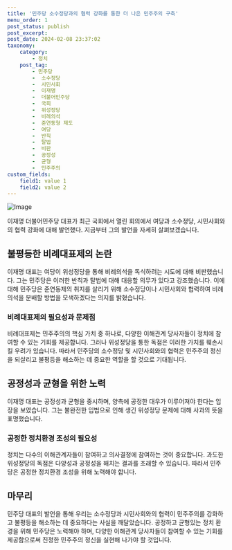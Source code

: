 ```yaml
---
title: '민주당 소수정당과의 협력 강화를 통한 더 나은 민주주의 구축'
menu_order: 1
post_status: publish
post_excerpt: 
post_date: 2024-02-08 23:37:02
taxonomy:
    category:
        - 정치
    post_tag:
        - 민주당
        -  소수정당
        -  시민사회
        -  이재명
        -  더불어민주당
        -  국회
        -  위성정당
        -  비례의석
        -  준연동형 제도
        -  여당
        -  반칙
        -  탈법
        -  비판
        -  공정성
        -  균형
        -  민주주의
custom_fields:
    field1: value 1
    field2: value 2
---
```


![Image](https://imgnews.pstatic.net/image/031/2024/02/07/0000811177_001_20240207103101085.jpg?type=w647)

이재명 더불어민주당 대표가 최근 국회에서 열린 회의에서 여당과 소수정당, 시민사회와의 협력 강화에 대해 발언했다. 지금부터 그의 발언을 자세히 살펴보겠습니다.
## 불평등한 비례대표제의 논란
이재명 대표는 여당이 위성정당을 통해 비례의석을 독식하려는 시도에 대해 비판했습니다. 그는 민주당은 이러한 반칙과 탈법에 대해 대응할 의무가 있다고 강조했습니다. 이에 대해 민주당은 준연동제의 취지를 살리기 위해 소수정당이나 시민사회와 협력하여 비례의석을 분배할 방법을 모색하겠다는 의지를 밝혔습니다.
### 비례대표제의 필요성과 문제점
비례대표제는 민주주의의 핵심 가치 중 하나로, 다양한 이해관계 당사자들이 정치에 참여할 수 있는 기회를 제공합니다. 그러나 위성정당을 통한 독점은 이러한 가치를 훼손시킬 우려가 있습니다. 따라서 민주당의 소수정당 및 시민사회와의 협력은 민주주의 정신을 되살리고 불평등을 해소하는 데 중요한 역할을 할 것으로 기대됩니다.
## 공정성과 균형을 위한 노력
이재명 대표는 공정성과 균형을 중시하며, 양측에 공정한 대우가 이루어져야 한다는 입장을 보였습니다. 그는 불완전한 입법으로 인해 생긴 위성정당 문제에 대해 사과의 뜻을 표명했습니다.
### 공정한 정치환경 조성의 필요성
정치는 다수의 이해관계자들이 참여하고 의사결정에 참여하는 것이 중요합니다. 과도한 위성정당의 독점은 다양성과 공정성을 해치는 결과를 초래할 수 있습니다. 따라서 민주당은 공정한 정치환경 조성을 위해 노력해야 합니다.
## 마무리
민주당 대표의 발언을 통해 우리는 소수정당과 시민사회와의 협력이 민주주의를 강화하고 불평등을 해소하는 데 중요하다는 사실을 깨달았습니다. 공정하고 균형있는 정치 환경을 위해 민주당은 노력해야 하며, 다양한 이해관계 당사자들이 참여할 수 있는 기회를 제공함으로써 진정한 민주주의 정신을 실현해 나가야 할 것입니다.
